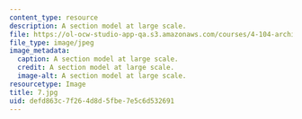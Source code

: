 ```yaml
---
content_type: resource
description: A section model at large scale.
file: https://ol-ocw-studio-app-qa.s3.amazonaws.com/courses/4-104-architecture-studio-intentions-spring-2005/defd863c7f264d8d5fbe7e5c6d532691_7.jpg
file_type: image/jpeg
image_metadata:
  caption: A section model at large scale.
  credit: A section model at large scale.
  image-alt: A section model at large scale.
resourcetype: Image
title: 7.jpg
uid: defd863c-7f26-4d8d-5fbe-7e5c6d532691
---
```

